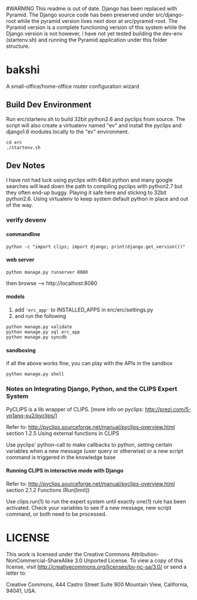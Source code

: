 #WARNING
This readme is out of date. Django has been replaced with Pyramid. The Django source code has been preserved under src/django-root while the pyramid version lives next door at src/pyramid-root. The Pyramid version is a complete functioning version of this system while the Django version is not however, i have not yet tested building the dev-env (startenv.sh) and running the Pyramid application under this folder structure.

# bakshi
A small-office/home-office router configuration wizard

## Build Dev Environment
Run erc/startenv.sh to build 32bit python2.6 and pyclips from source.
The script will also create a virtualenv named "ev" and install the pyclips and django1.6 modules locally to the "ev" environment.

```
cd erc
./startenv.sh
```

## Dev Notes
I have not had luck using pyclips with 64bit python and many google searches will lead down the path to compiling pyclips with python2.7 but they often end-up buggy. Playing it safe here and sticking to 32bit python2.6. Using virtualenv to keep system default python in place and out of the way.


### verify devenv
#### commandline
```
python -c "import clips; import django; print(django.get_version())"
```

#### web server
```
python manage.py runserver 8080
```
then browse --> http://localhost:8080

#### models
1. add ```'erc_app'``` to INSTALLED_APPS in erc/erc/settings.py
2. and run the following
```
python manage.py validate
python manage.py sql erc_app
python manage.py syncdb
```

#### sandboxing
if all the above works fine, you can play with the APIs in the sandbox
```
python manage.py shell
```

### Notes on Integrating Django, Python, and the CLIPS Expert System
PyCLIPS is a lib wrapper of CLIPS.
[more info on pyclips: http://prezi.com/5-vp1anq-xu2/pyclips/]

Refer to: http://pyclips.sourceforge.net/manual/pyclips-overview.html
 section 1.2.5 Using external functions in CLIPS

Use pyclips' python-call to make callbacks to python,
setting certain variables when a new message (user query or otherwise)
or a new script command is triggered in the knowledge base

#### Running CLIPS in interactive mode with Django
Refer to: http://pyclips.sourceforge.net/manual/pyclips-overview.html
 section 2.1.2 Functions (Run[limit])

Use clips.run(1) to run the expert system until exactly one(1) rule has been activated.
Check your variables to see if a new message, new script command, or both need to be
processed.


# LICENSE
This work is licensed under the Creative Commons Attribution-NonCommercial-ShareAlike 3.0 Unported License.
To view a copy of this license, visit http://creativecommons.org/licenses/by-nc-sa/3.0/ or send a letter to:

Creative Commons, 444 Castro Street
Suite 900
Mountain View, California, 94041, USA.
